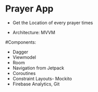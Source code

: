 # Prayer App
- Get the Location of every prayer times 

- Architecture: MVVM

#Components: 
- Dagger
- Viewmodel 
- Room 
- Navigation from Jetpack 
- Coroutines 
- Constraint Layouts- Mockito
- Firebase Analytics, Git

 
